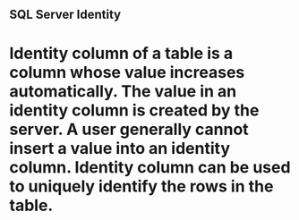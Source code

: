 
## SQL Server Identity

# Identity column of a table is a column whose value increases automatically. The value in an identity column is created by the server. A user generally cannot insert a value into an identity column. Identity column can be used to uniquely identify the rows in the table.